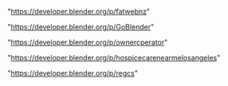 "https://developer.blender.org/p/fatwebnz"

"https://developer.blender.org/p/GoBlender"

"https://developer.blender.org/p/ownercperator"

"https://developer.blender.org/p/hospicecarenearmelosangeles"

"https://developer.blender.org/p/regcs"

 
 
